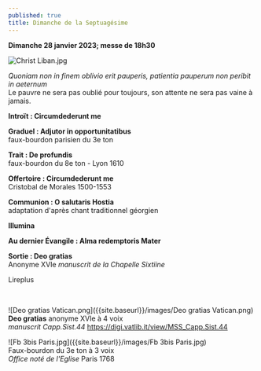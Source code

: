 ```yaml
---
published: true
title: Dimanche de la Septuagésime
---
```

**Dimanche 28 janvier 2023; messe de 18h30**  

![Christ Liban.jpg]({{site.baseurl}}/images/Christ%20Liban.jpg)

*Quoniam non in finem oblivio erit pauperis, patientia pauperum non peribit in aeternum*  
Le pauvre ne sera pas oublié pour toujours, son attente ne sera pas vaine à jamais.

**Introït : Circumdederunt me**  

**Graduel : Adjutor in opportunitatibus**  
faux-bourdon parisien du 3e ton

**Trait : De profundis**  
faux-bourdon du 8e ton - Lyon 1610

**Offertoire : Circumdederunt me**  
Cristobal de Morales 1500-1553

**Communion : O salutaris Hostia**  
adaptation d'après chant traditionnel géorgien

**Illumina**

**Au dernier Évangile : Alma redemptoris Mater**

**Sortie : Deo gratias**  
Anonyme XVIe *manuscrit de la Chapelle Sixtiine*

Lireplus

&nbsp;

![Deo gratias Vatican.png]({{site.baseurl}}/images/Deo gratias Vatican.png)  
**Deo gratias** anonyme XVIe à 4 voix  
*manuscrit Capp.Sist.44*   https://digi.vatlib.it/view/MSS_Capp.Sist.44  

![Fb 3bis Paris.jpg]({{site.baseurl}}/images/Fb 3bis Paris.jpg)  
Faux-bourdon du 3e ton à 3 voix  
*Office noté de l'Eglise* Paris 1768